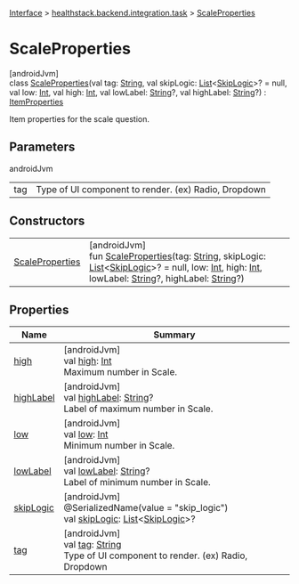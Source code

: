 
[Interface](../../../index.html) > [healthstack.backend.integration.task](../index.html) > [ScaleProperties](index.html)



# ScaleProperties



[androidJvm]\
class [ScaleProperties](index.html)(val tag: [String](https://kotlinlang.org/api/latest/jvm/stdlib/kotlin/-string/index.html), val skipLogic: [List](https://kotlinlang.org/api/latest/jvm/stdlib/kotlin.collections/-list/index.html)&lt;[SkipLogic](../-skip-logic/index.html)&gt;? = null, val low: [Int](https://kotlinlang.org/api/latest/jvm/stdlib/kotlin/-int/index.html), val high: [Int](https://kotlinlang.org/api/latest/jvm/stdlib/kotlin/-int/index.html), val lowLabel: [String](https://kotlinlang.org/api/latest/jvm/stdlib/kotlin/-string/index.html)?, val highLabel: [String](https://kotlinlang.org/api/latest/jvm/stdlib/kotlin/-string/index.html)?) : [ItemProperties](../-item-properties/index.html)

Item properties for the scale question.



## Parameters


androidJvm

| | |
|---|---|
| tag | Type of UI component to render. (ex) Radio, Dropdown |



## Constructors


| | |
|---|---|
| [ScaleProperties](-scale-properties.html) | [androidJvm]<br>fun [ScaleProperties](-scale-properties.html)(tag: [String](https://kotlinlang.org/api/latest/jvm/stdlib/kotlin/-string/index.html), skipLogic: [List](https://kotlinlang.org/api/latest/jvm/stdlib/kotlin.collections/-list/index.html)&lt;[SkipLogic](../-skip-logic/index.html)&gt;? = null, low: [Int](https://kotlinlang.org/api/latest/jvm/stdlib/kotlin/-int/index.html), high: [Int](https://kotlinlang.org/api/latest/jvm/stdlib/kotlin/-int/index.html), lowLabel: [String](https://kotlinlang.org/api/latest/jvm/stdlib/kotlin/-string/index.html)?, highLabel: [String](https://kotlinlang.org/api/latest/jvm/stdlib/kotlin/-string/index.html)?) |


## Properties


| Name | Summary |
|---|---|
| [high](high.html) | [androidJvm]<br>val [high](high.html): [Int](https://kotlinlang.org/api/latest/jvm/stdlib/kotlin/-int/index.html)<br>Maximum number in Scale. |
| [highLabel](high-label.html) | [androidJvm]<br>val [highLabel](high-label.html): [String](https://kotlinlang.org/api/latest/jvm/stdlib/kotlin/-string/index.html)?<br>Label of maximum number in Scale. |
| [low](low.html) | [androidJvm]<br>val [low](low.html): [Int](https://kotlinlang.org/api/latest/jvm/stdlib/kotlin/-int/index.html)<br>Minimum number in Scale. |
| [lowLabel](low-label.html) | [androidJvm]<br>val [lowLabel](low-label.html): [String](https://kotlinlang.org/api/latest/jvm/stdlib/kotlin/-string/index.html)?<br>Label of minimum number in Scale. |
| [skipLogic](../-item-properties/skip-logic.html) | [androidJvm]<br>@SerializedName(value = &quot;skip_logic&quot;)<br>val [skipLogic](../-item-properties/skip-logic.html): [List](https://kotlinlang.org/api/latest/jvm/stdlib/kotlin.collections/-list/index.html)&lt;[SkipLogic](../-skip-logic/index.html)&gt;? |
| [tag](../-item-properties/tag.html) | [androidJvm]<br>val [tag](../-item-properties/tag.html): [String](https://kotlinlang.org/api/latest/jvm/stdlib/kotlin/-string/index.html)<br>Type of UI component to render. (ex) Radio, Dropdown |

